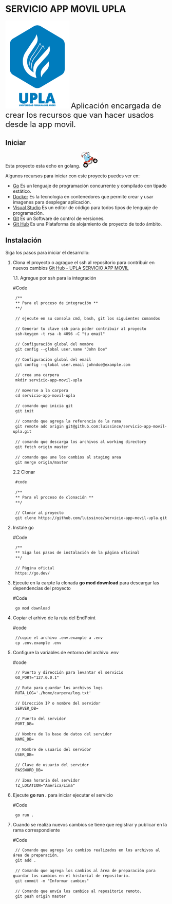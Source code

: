 # SERVICIO APP MOVIL UPLA

<!-- ![IMAGES DE GO LANG](images/ladder.svg) -->
<img src="src/helper/images/logo_upla.svg" alt="Imagen go" width="200" />

<font size="5">
Aplicación encargada de crear los recursos que van hacer usados desde la app movil.
</font>

## Iniciar

Esta proyecto esta echo en golang.
<img src="src/helper/images/ladder.svg" alt="Imagen go" width="50" />

Algunos recursos para iniciar con este proyecto puedes ver en:

- [Go](https://go.dev/) Es un lenguaje de programación concurrente y compilado con tipado estático.
- [Docker](https://www.docker.com/) Es la tecnología en contenedores que permite crear y usar imagenes para desplegar aplicación.
- [Visual Studio](https://code.visualstudio.com/) Es un editor de código para todos tipos de lenguaje de programación.
- [Git](https://git-scm.com/) Es un Software de control de versiones.
- [Git Hub](https://github.com/) Es una Plataforma de alojamiento de proyecto de todo ámbito.

## Instalación

Siga los pasos para iniciar el desarrollo:

1. Clona el proyecto o agrague el ssh al repositorio para contribuir en nuevos cambios [Git Hub - UPLA SERVICIO APP MOVIL](https://github.com/luissince/servicio-app-movil-upla)

    1.1. Agregue por ssh para la integración

    #Code

        /** 
        ** Para el proceso de integración **
        **/

        // ejecute en su consola cmd, bash, git los siguientes comandos
        
        // Generar tu clave ssh para poder contribuir al proyecto
        ssh-keygen -t rsa -b 4096 -C "tu email"

        // Configuración global del nombre
        git config --global user.name "John Doe"

        // Configuración global del email
        git config --global user.email johndoe@example.com

        // crea una carpera
        mkdir servicio-app-movil-upla

        // moverse a la carpera
        cd servicio-app-movil-upla
        
        // comando que inicia git
        git init

        // comando que agrega la referencia de la rama
        git remote add origin git@github.com:luissince/servicio-app-movil-upla.git
    
        // comando que descarga los archivos al working directory
        git fetch origin master
        
        // comando que une los cambios al staging area
        git merge origin/master

    2.2 Clonar

        #code

        /** 
        ** Para el proceso de clonación **
        **/

        // Clonar al proyecto
        git clone https://github.com/luissince/servicio-app-movil-upla.git

2. Instale go 

    #Code

        /**
        ** Siga los pasos de instalación de la página oficinal
        **/
        
        // Página oficial
        https://go.dev/

3. Ejecute en la carpte la clonada **go mod download** para descargar las dependencias del proyecto

    #Code

        go mod download

4. Copiar el arhivo de la ruta del EndPoint

    #code

        //copie el archivo .env.example a .env 
        cp .env.example .env

5. Configure la variables de entorno del archivo .env 

    #code

        // Puerto y dirección para levantar el servicio
        GO_PORT="127.0.0.1"

        // Ruta para guardar los archivos logs
        RUTA_LOG='./home/carpera/log.txt'

        // Dirección IP o nombre del servidor
        SERVER_DB=

        // Puerto del servidor
        PORT_DB=
        
        // Nombre de la base de datos del servidor
        NAME_DB=
        
        // Nombre de usuario del servidor
        USER_DB=
        
        // Clave de usuario del servidor
        PASSWORD_DB=

        // Zona horaria del servidor
        TZ_LOCATION="America/Lima"
        

6. Ejecute **go run .** para iniciar ejecutar el servicio   

    #Code

        go run .

7. Cuando se realiza nuevos cambios se tiene que registrar y publicar en la rama correspondiente

    #Code

        // Comando que agrega los cambios realizados en los archivos al área de preparación.
        git add .

        // Comando que agrega los cambios al área de preparación para guardar los cambios en el historial de repositorio.
        git commit -m "Informar cambios"

        // Comando que envía los cambios al repositorio remoto.
        git push origin master